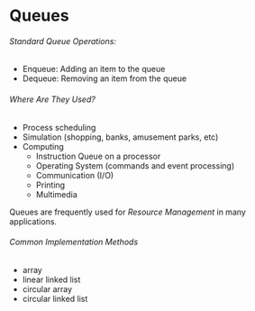 # Queues #

###### Standard Queue Operations: ######
* Enqueue: Adding an item to the queue
* Dequeue: Removing an item from the queue

###### Where Are They Used? ######
* Process scheduling
* Simulation (shopping, banks, amusement parks, etc)
* Computing
  * Instruction Queue on a processor
  * Operating System (commands and event processing)
  * Communication (I/O)
  * Printing
  * Multimedia

Queues are frequently used for _Resource Management_ in many applications.

###### Common Implementation Methods ######
* array
* linear linked list
* circular array
* circular linked list
